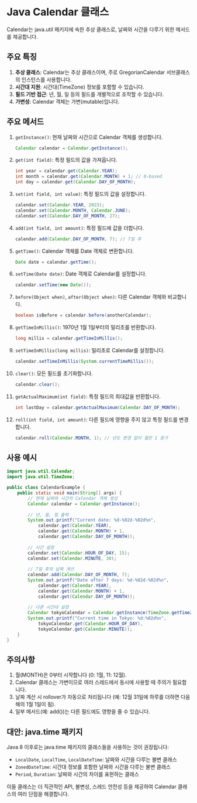 # Java Calendar 클래스

Calendar는 java.util 패키지에 속한 추상 클래스로, 날짜와 시간을 다루기 위한 메서드를 제공합니다.

## 주요 특징

1. **추상 클래스**: Calendar는 추상 클래스이며, 주로 GregorianCalendar 서브클래스의 인스턴스를 사용합니다.
2. **시간대 지원**: 시간대(TimeZone) 정보를 포함할 수 있습니다.
3. **필드 기반 접근**: 년, 월, 일 등의 필드를 개별적으로 조작할 수 있습니다.
4. **가변성**: Calendar 객체는 가변(mutable)입니다.

## 주요 메서드

1. `getInstance()`: 현재 날짜와 시간으로 Calendar 객체를 생성합니다.

   ```java
   Calendar calendar = Calendar.getInstance();
   ```

2. `get(int field)`: 특정 필드의 값을 가져옵니다.

   ```java
   int year = calendar.get(Calendar.YEAR);
   int month = calendar.get(Calendar.MONTH) + 1; // 0-based
   int day = calendar.get(Calendar.DAY_OF_MONTH);
   ```

3. `set(int field, int value)`: 특정 필드의 값을 설정합니다.

   ```java
   calendar.set(Calendar.YEAR, 2023);
   calendar.set(Calendar.MONTH, Calendar.JUNE);
   calendar.set(Calendar.DAY_OF_MONTH, 27);
   ```

4. `add(int field, int amount)`: 특정 필드에 값을 더합니다.

   ```java
   calendar.add(Calendar.DAY_OF_MONTH, 7); // 7일 후
   ```

5. `getTime()`: Calendar 객체를 Date 객체로 변환합니다.

   ```java
   Date date = calendar.getTime();
   ```

6. `setTime(Date date)`: Date 객체로 Calendar를 설정합니다.

   ```java
   calendar.setTime(new Date());
   ```

7. `before(Object when)`, `after(Object when)`: 다른 Calendar 객체와 비교합니다.

   ```java
   boolean isBefore = calendar.before(anotherCalendar);
   ```

8. `getTimeInMillis()`: 1970년 1월 1일부터의 밀리초를 반환합니다.

   ```java
   long millis = calendar.getTimeInMillis();
   ```

9. `setTimeInMillis(long millis)`: 밀리초로 Calendar를 설정합니다.

   ```java
   calendar.setTimeInMillis(System.currentTimeMillis());
   ```

10. `clear()`: 모든 필드를 초기화합니다.

    ```java
    calendar.clear();
    ```

11. `getActualMaximum(int field)`: 특정 필드의 최대값을 반환합니다.

    ```java
    int lastDay = calendar.getActualMaximum(Calendar.DAY_OF_MONTH);
    ```

12. `roll(int field, int amount)`: 다른 필드에 영향을 주지 않고 특정 필드를 변경합니다.

    ```java
    calendar.roll(Calendar.MONTH, 1); // 년도 변경 없이 월만 1 증가
    ```

## 사용 예시

```java
import java.util.Calendar;
import java.util.TimeZone;

public class CalendarExample {
    public static void main(String[] args) {
        // 현재 날짜와 시간의 Calendar 객체 생성
        Calendar calendar = Calendar.getInstance();
        
        // 년, 월, 일 출력
        System.out.printf("Current date: %d-%02d-%02d%n",
            calendar.get(Calendar.YEAR),
            calendar.get(Calendar.MONTH) + 1,
            calendar.get(Calendar.DAY_OF_MONTH));
        
        // 시간 설정
        calendar.set(Calendar.HOUR_OF_DAY, 15);
        calendar.set(Calendar.MINUTE, 30);
        
        // 7일 후의 날짜 계산
        calendar.add(Calendar.DAY_OF_MONTH, 7);
        System.out.printf("Date after 7 days: %d-%02d-%02d%n",
            calendar.get(Calendar.YEAR),
            calendar.get(Calendar.MONTH) + 1,
            calendar.get(Calendar.DAY_OF_MONTH));
        
        // 다른 시간대 설정
        Calendar tokyoCalendar = Calendar.getInstance(TimeZone.getTimeZone("Asia/Tokyo"));
        System.out.printf("Current time in Tokyo: %d:%02d%n",
            tokyoCalendar.get(Calendar.HOUR_OF_DAY),
            tokyoCalendar.get(Calendar.MINUTE));
    }
}
```

## 주의사항

1. 월(MONTH)은 0부터 시작합니다 (0: 1월, 11: 12월).
2. Calendar 클래스는 가변이므로 여러 스레드에서 동시에 사용할 때 주의가 필요합니다.
3. 날짜 계산 시 rollover가 자동으로 처리됩니다 (예: 12월 31일에 하루를 더하면 다음 해의 1월 1일이 됨).
4. 일부 메서드(예: add())는 다른 필드에도 영향을 줄 수 있습니다.

## 대안: java.time 패키지

Java 8 이후로는 java.time 패키지의 클래스들을 사용하는 것이 권장됩니다:

- `LocalDate`, `LocalTime`, `LocalDateTime`: 날짜와 시간을 다루는 불변 클래스
- `ZonedDateTime`: 시간대 정보를 포함한 날짜와 시간을 다루는 불변 클래스
- `Period`, `Duration`: 날짜와 시간의 차이를 표현하는 클래스

이들 클래스는 더 직관적인 API, 불변성, 스레드 안전성 등을 제공하여 Calendar 클래스의 여러 단점을 해결합니다.
